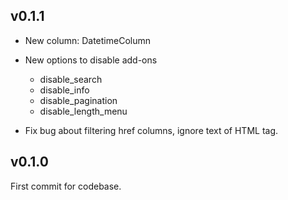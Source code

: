 ## v0.1.1

* New column: DatetimeColumn
* New options to disable add-ons

    * disable_search
    * disable_info
    * disable_pagination
    * disable_length_menu

* Fix bug about filtering href columns, ignore text of HTML tag.

## v0.1.0

First commit for codebase.
